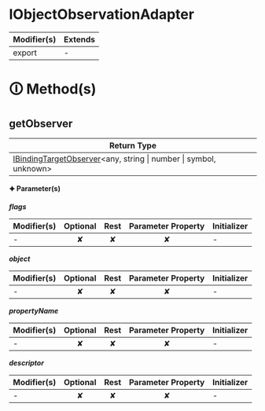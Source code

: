 # IObjectObservationAdapter

| Modifier(s)                            | Extends                                    |
|----------------------------------------|--------------------------------------------|
| export | - |

# &#128712; Method(s)

## getObserver

| Return Type                       |
|-----------------------------------|
| [IBindingTargetObserver](https://hamedfathi.gitbook.io/aurelia-2-doc-api/runtime/interface/observation/ibindingtargetobserver)&lt;any, string &#124; number &#124; symbol, unknown&gt; |

**&#128966; Parameter(s)**

_**flags**_

| Modifier(s)                              | Optional                           | Rest                          | Parameter Property                          | Initializer                       |
|------------------------------------------|:----------------------------------:|:-----------------------------:|:-------------------------------------------:|-----------------------------------|
| - | ✘  | ✘ | ✘ | - |

_**object**_

| Modifier(s)                              | Optional                           | Rest                          | Parameter Property                          | Initializer                       |
|------------------------------------------|:----------------------------------:|:-----------------------------:|:-------------------------------------------:|-----------------------------------|
| - | ✘  | ✘ | ✘ | - |

_**propertyName**_

| Modifier(s)                              | Optional                           | Rest                          | Parameter Property                          | Initializer                       |
|------------------------------------------|:----------------------------------:|:-----------------------------:|:-------------------------------------------:|-----------------------------------|
| - | ✘  | ✘ | ✘ | - |

_**descriptor**_

| Modifier(s)                              | Optional                           | Rest                          | Parameter Property                          | Initializer                       |
|------------------------------------------|:----------------------------------:|:-----------------------------:|:-------------------------------------------:|-----------------------------------|
| - | ✘  | ✘ | ✘ | - |
